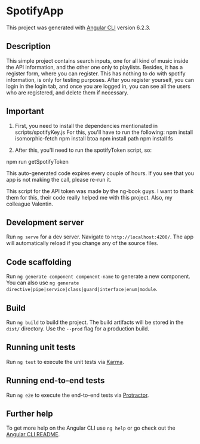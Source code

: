 # SpotifyApp

This project was generated with [Angular CLI](https://github.com/angular/angular-cli) version 6.2.3.

## Description

This simple project contains search inputs, one for all kind of music inside the API information, and the other one only to playlists. 
Besides, it has a register form, where you can register. This has nothing to do with spotify information, is only for testing purposes. After you register yourself, you can login in the login tab, and once you are logged in, you can see all the users who are registered, and delete them if necessary.

## Important

1) First, you need to install the dependencies mentionated in scripts/spotifyKey.js
For this, you'll have to run the following:
npm install isomorphic-fetch
npm install btoa
npm install path
npm install fs

2) After this, you'll need to run the spotifyToken script, so:

npm run getSpotifyToken

This auto-generated code expires every couple of hours. If you see that you app is not making the call, please re-run it.

This script for the API token was made by the ng-book guys. I want to thank them for this, their code really helped me with this project. Also, my colleague Valentin.

## Development server

Run `ng serve` for a dev server. Navigate to `http://localhost:4200/`. The app will automatically reload if you change any of the source files.

## Code scaffolding

Run `ng generate component component-name` to generate a new component. You can also use `ng generate directive|pipe|service|class|guard|interface|enum|module`.

## Build

Run `ng build` to build the project. The build artifacts will be stored in the `dist/` directory. Use the `--prod` flag for a production build.

## Running unit tests

Run `ng test` to execute the unit tests via [Karma](https://karma-runner.github.io).

## Running end-to-end tests

Run `ng e2e` to execute the end-to-end tests via [Protractor](http://www.protractortest.org/).

## Further help

To get more help on the Angular CLI use `ng help` or go check out the [Angular CLI README](https://github.com/angular/angular-cli/blob/master/README.md).

